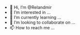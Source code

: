 - 👋 Hi, I’m @Relandmir
- 👀 I’m interested in ...
- 🌱 I’m currently learning ...
- 💞️ I’m looking to collaborate on ...
- 📫 How to reach me ...

<!---
Relandmir/Relandmir is a ✨ special ✨ repository because its `README.md` (this file) appears on your GitHub profile.
You can click the Preview link to take a look at your changes.
--->
